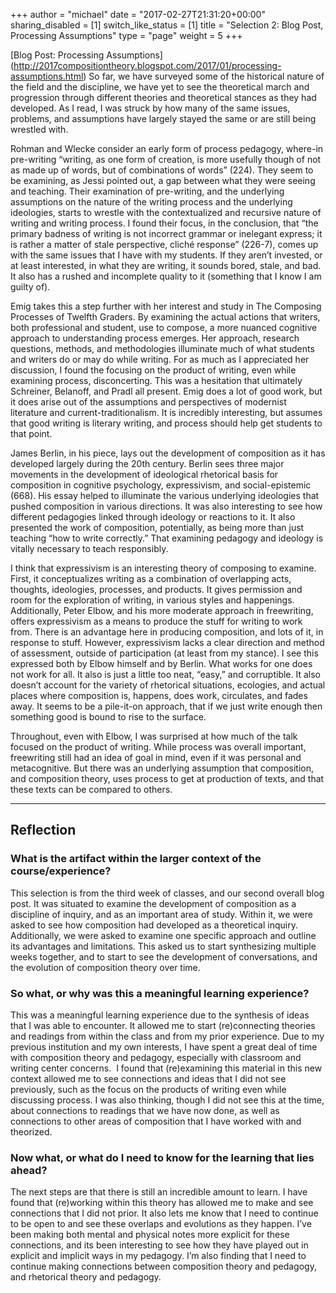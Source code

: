 +++
author = "michael"
date = "2017-02-27T21:31:20+00:00"
sharing_disabled = [1]
switch_like_status = [1]
title = "Selection 2: Blog Post, Processing Assumptions"
type = "page"
weight = 5
+++

[Blog Post: Processing Assumptions] (http://2017compositiontheory.blogspot.com/2017/01/processing-assumptions.html)
So far, we have surveyed some of the historical nature of the field and the discipline, we have yet to see the theoretical march and progression through different theories and theoretical stances as they had developed. As I read, I was struck by how many of the same issues, problems, and assumptions have largely stayed the same or are still being wrestled with.

Rohman and Wlecke consider an early form of process pedagogy, where-in pre-writing “writing, as one form of creation, is more usefully though of not as made up of words, but of combinations of words” (224). They seem to be examining, as Jessi pointed out, a gap between what they were seeing and teaching. Their examination of pre-writing, and the underlying assumptions on the nature of the writing process and the underlying ideologies, starts to wrestle with the contextualized and recursive nature of writing and writing process. I found their focus, in the conclusion, that “the primary badness of writing is not incorrect grammar or inelegant express; it is rather a matter of stale perspective, cliché response” (226-7), comes up with the same issues that I have with my students. If they aren’t invested, or at least interested, in what they are writing, it sounds bored, stale, and bad. It also has a rushed and incomplete quality to it (something that I know I am guilty of).

Emig takes this a step further with her interest and study in The Composing Processes of Twelfth Graders. By examining the actual actions that writers, both professional and student, use to compose, a more nuanced cognitive approach to understanding process emerges. Her approach, research questions, methods, and methodologies illuminate much of what students and writers do or may do while writing. For as much as I appreciated her discussion, I found the focusing on the product of writing, even while examining process, disconcerting. This was a hesitation that ultimately Schreiner, Belanoff, and Pradl all present. Emig does a lot of good work, but it does arise out of the assumptions and perspectives of modernist literature and current-traditionalism. It is incredibly interesting, but assumes that good writing is literary writing, and process should help get students to that point.

James Berlin, in his piece, lays out the development of composition as it has developed largely during the 20th century. Berlin sees three major movements in the development of ideological rhetorical basis for composition in cognitive psychology, expressivism, and social-epistemic (668). His essay helped to illuminate the various underlying ideologies that pushed composition in various directions. It was also interesting to see how different pedagogies linked through ideology or reactions to it. It also presented the work of composition, potentially, as being more than just teaching “how to write correctly.” That examining pedagogy and ideology is vitally necessary to teach responsibly.

I think that expressivism is an interesting theory of composing to examine. First, it conceptualizes writing as a combination of overlapping acts, thoughts, ideologies, processes, and products. It gives permission and room for the exploration of writing, in various styles and happenings. Additionally, Peter Elbow, and his more moderate approach in freewriting, offers expressivism as a means to produce the stuff for writing to work from. There is an advantage here in producing composition, and lots of it, in response to stuff. However, expressivism lacks a clear direction and method of assessment, outside of participation (at least from my stance). I see this expressed both by Elbow himself and by Berlin. What works for one does not work for all. It also is just a little too neat, “easy,” and corruptible. It also doesn’t account for the variety of rhetorical situations, ecologies, and actual places where composition is, happens, does work, circulates, and fades away. It seems to be a pile-it-on approach, that if we just write enough then something good is bound to rise to the surface.


Throughout, even with Elbow, I was surprised at how much of the talk focused on the product of writing. While process was overall important, freewriting still had an idea of goal in mind, even if it was personal and metacognitive. But there was an underlying assumption that composition, and composition theory, uses process to get at production of texts, and that these texts can be compared to others.

* * *

## Reflection

### What is the artifact within the larger context of the course/experience?

This selection is from the third week of classes, and our second overall blog post. It was situated to examine the development of composition as a discipline of inquiry, and as an important area of study. Within it, we were asked to see how composition had developed as a theoretical inquiry. Additionally, we were asked to examine one specific approach and outline its advantages and limitations. This asked us to start synthesizing multiple weeks together, and to start to see the development of conversations, and the evolution of composition theory over time.

### So what, or why was this a meaningful learning experience?

This was a meaningful learning experience due to the synthesis of ideas that I was able to encounter. It allowed me to start (re)connecting theories and readings from within the class and from my prior experience. Due to my previous institution and my own interests, I have spent a great deal of time with composition theory and pedagogy, especially with classroom and writing center concerns.  I found that (re)examining this material in this new context allowed me to see connections and ideas that I did not see previously, such as the focus on the products of writing even while discussing process. I was also thinking, though I did not see this at the time, about connections to readings that we have now done, as well as connections to other areas of composition that I have worked with and theorized.

### Now what, or what do I need to know for the learning that lies ahead?

The next steps are that there is still an incredible amount to learn. I have found that (re)working within this theory has allowed me to make and see connections that I did not prior. It also lets me know that I need to continue to be open to and see these overlaps and evolutions as they happen. I&#8217;ve been making both mental and physical notes more explicit for these connections, and its been interesting to see how they have played out in explicit and implicit ways in my pedagogy. I&#8217;m also finding that I need to continue making connections between composition theory and pedagogy, and rhetorical theory and pedagogy.
